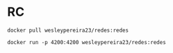 # RC
```
docker pull wesleypereira23/redes:redes
```
```
docker run -p 4200:4200 wesleypereira23/redes:redes
```

